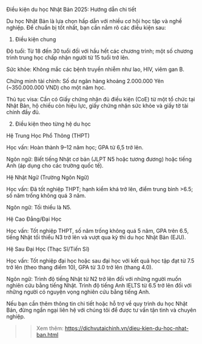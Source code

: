 Điều kiện du học Nhật Bản 2025: Hướng dẫn chi tiết

Du học Nhật Bản là lựa chọn hấp dẫn với nhiều cơ hội học tập và nghề nghiệp. Để chuẩn bị tốt nhất, bạn cần nắm rõ các điều kiện sau:

1. Điều kiện chung

Độ tuổi: Từ 18 đến 30 tuổi đối với hầu hết các chương trình; một số chương trình trung học chấp nhận người từ 15 tuổi trở lên.

Sức khỏe: Không mắc các bệnh truyền nhiễm như lao, HIV, viêm gan B.

Chứng minh tài chính: Số dư ngân hàng khoảng 2.000.000 Yên (~350.000.000 VND) cho một năm học.

Thủ tục visa: Cần có Giấy chứng nhận đủ điều kiện (CoE) từ một tổ chức tại Nhật Bản, hộ chiếu còn hiệu lực, giấy chứng nhận sức khỏe và giấy tờ tài chính đầy đủ.

2. Điều kiện theo từng hệ du học

Hệ Trung Học Phổ Thông (THPT)

Học vấn: Hoàn thành 9–12 năm học; GPA từ 6,5 trở lên.

Ngôn ngữ: Biết tiếng Nhật cơ bản (JLPT N5 hoặc tương đương) hoặc tiếng Anh (áp dụng cho các trường quốc tế).

Hệ Nhật Ngữ (Trường Ngôn Ngữ)

Học vấn: Đã tốt nghiệp THPT; hạnh kiểm khá trở lên, điểm trung bình >6.5; số năm trống không quá 3 năm.

Ngôn ngữ: Tối thiểu là N5.

Hệ Cao Đẳng/Đại Học

Học vấn: Tốt nghiệp THPT, số năm trống không quá 5 năm, GPA trên 6.5, tiếng Nhật tối thiểu N3 trở lên và vượt qua kỳ thi du học Nhật Bản (EJU).

Hệ Sau Đại Học (Thạc Sĩ/Tiến Sĩ)

Học vấn: Tốt nghiệp đại học hoặc sau đại học với kết quả học tập đạt từ 7.5 trở lên (theo thang điểm 10), GPA từ 3.0 trở lên (thang 4.0).

Ngôn ngữ: Trình độ tiếng Nhật từ N2 trở lên đối với những người muốn nghiên cứu bằng tiếng Nhật. Trình độ tiếng Anh IELTS từ 6.5 trở lên đối với những người có nguyện vọng nghiên cứu bằng tiếng Anh.

Nếu bạn cần thêm thông tin chi tiết hoặc hỗ trợ về quy trình du học Nhật Bản, đừng ngần ngại liên hệ với chúng tôi để được tư vấn tận tình và chuyên nghiệp.
>>Xem thêm: https://dichvutaichinh.vn/dieu-kien-du-hoc-nhat-ban.html
